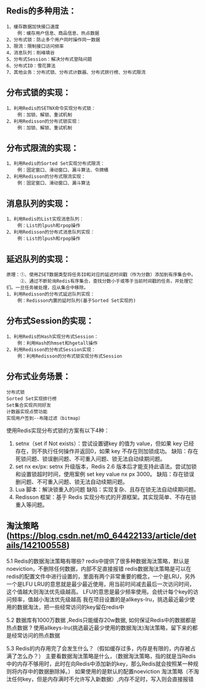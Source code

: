 ## Redis的多种用法：
    1、缓存数据加快接口速度
        例：缓存用户信息、商品信息、热点数据
    2、分布式锁：防止多个用户同时操作同一数据
    3、限流：限制接口访问频率
    4、消息队列：削峰填谷
    5、分布式Session：解决分布式登陆问题
    6、分布式ID：雪花算法
    7、其他业务：分布式锁、分布式计数器、分布式排行榜、分布式限流
## 分布式锁的实现：
    1、利用Redis的SETNX命令实现分布式锁：
        例：加锁、解锁、重试机制
    2、利用Redisson的分布式锁实现：
        例：加锁、解锁、重试机制
## 分布式限流的实现：
    1、利用Redis的Sorted Set实现分布式限流：
        例：固定窗口、滑动窗口、漏斗算法、令牌桶
    2、利用Redisson的分布式限流实现：
        例：固定窗口、滑动窗口、漏斗算法
## 消息队列的实现：
    1、利用Redis的List实现消息队列：
        例：List的lpush和rpop操作
    2、利用Redisson的分布式消息队列实现：
        例：List的lpush和rpop操作
## 延迟队列的实现：
    原理：①、使用ZSET数据类型将任务ID和对应的延迟时间戳（作为分数）添加到有序集合中。
         ②、通过不断轮询Redis有序集合，查找分数小于或等于当前时间戳的任务，并处理它们。一旦任务被处理，应从集合中移除。
    1、利用Redisson的分布式延迟队列实现：
        例：Redisson内置的延时队列(基于Sorted Set实现的)
## 分布式Session的实现：
    1、利用Redis的Hash实现分布式Session：
        例：利用Hash的hmset和hgetall操作
    2、利用Redisson的分布式Session实现：
        例：利用Redisson的分布式锁实现分布式Session
## 分布式业务场景：
    分布式锁
    Sorted Set实现排行榜
    Set集合实现共同好友
    计数器实现点赞功能
    实现用户签到--布隆过滤（bitmap）

使用Redis实现分布式锁的方案有以下4种：
1. setnx（set if Not exists）：尝试设置键key 的值为 value，但如果 key 已经存在，则不执行任何操作并返回0，如果 key 不存在则加锁成功。
   缺陷：存在死锁问题、锁误删问题、不可重入问题、锁无法自动续期问题。
2. set nx ex/px: setnx 升级版本，Redis 2.6 版本后才能支持此语法。尝试加锁和设置锁超时时间，使用案例 set key value nx px 3000。
   缺陷：存在锁误删问题、不可重入问题、锁无法自动续期问题。
3. Lua 脚本：解決锁重入的问题
   缺陷：实现复杂、且存在锁无法自动续期问题。
4. Redisson 框架：基于 Redis 实现分布式的开源框架。其实现简单、不存在锁重入等问题。


## 淘汰策略(https://blog.csdn.net/m0_64422133/article/details/142100558)
5.1 Redis的数据淘汰策略有哪些?
    redis中提供了很多种数据淘汰策略，默认是noeviction，不删除任何数据，内部不足直接报错
    redis数据淘汰策略是可以在redis的配置文件中进行设置的，里面有两个非常重要的概念，一个是LRU，另外一个是LFU
    LRU的意思就是最少最近使用，用当前时间减去最后一次访问时间，这个值越大则淘汰优先级越高。
    LFU的意思是最少频率使用。会统计每个key的访问频率，值越小淘汰优先级越高
    我在项目设置的是allkeys-lru，挑选最近最少使用的数据淘汰，把一些经常访问的key留在redis中

5.2 数据库有1000万数据 ,Redis只能缓存20w数据, 如何保证Redis中的数据都是热点数据 ?
    使用allkeys-lru(挑选最近最少使用的数据淘汰)淘汰策略，留下来的都是经常访问的热点数据

5.3 Redis的内存用完了会发生什么？（假如缓存过多，内存是有限的，内存被占满了怎么办？）
    主要看数据淘汰策略是什么，（数据淘汰策略，指的就是当Redis中的内存不够用时，此时在向Redis中添加新的key，那么Redis就会按照某一种规则将内存中的数据删除掉。）
    如果使用的是默认的配置noeviction 淘汰策略（不淘汰任何key，但是内存满时不允许写入新数据）,内存不足时，写入则会直接报错
